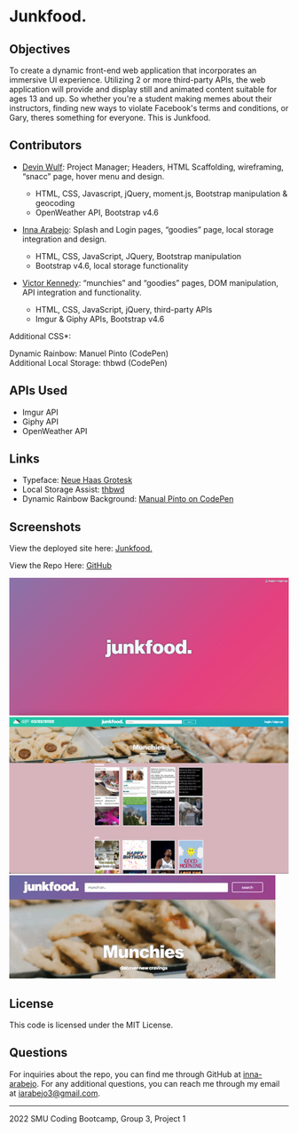 # Junkfood.

## **Objectives**
To create a dynamic front-end web application that incorporates an immersive UI experience. Utilizing 2 or more third-party APIs, the web application will provide and display still and animated content suitable for ages 13 and up. So whether you're a student making memes about their instructors, finding new ways to violate Facebook's terms and conditions, or Gary, theres something for everyone. This is Junkfood.

## Contributors

* [Devin Wulf](https://github.com/wulfsounds): 
Project Manager; Headers, HTML Scaffolding, 
wireframing, “snacc” page, hover menu and design.
    - HTML, CSS, Javascript, jQuery, moment.js, 
	Bootstrap manipulation & geocoding
    - OpenWeather API, Bootstrap v4.6
* [Inna Arabejo](https://github.com/inna-arabejo):
Splash and Login pages, “goodies” page, local storage
integration and design.
    - HTML, CSS, JavaScript, JQuery, Bootstrap manipulation
    - Bootstrap v4.6, local storage functionality

* [Victor Kennedy](https://github.com/Victorini1): “munchies” and “goodies” pages, DOM manipulation,
API integration and functionality.
    - HTML, CSS, JavaScript, jQuery, third-party APIs
    - Imgur & Giphy APIs, Bootstrap v4.6

Additional CSS*:

Dynamic Rainbow: Manuel Pinto (CodePen)<br>
Additional Local Storage: thbwd (CodePen)


## APIs Used

* Imgur API
* Giphy API
* OpenWeather API

## Links

* Typeface: [Neue Haas Grotesk](https://fonts.adobe.com/designers/christian-schwartz)
* Local Storage Assist: [thbwd](https://codepen.io/thbwd/pen/qBKGwx)
* Dynamic Rainbow Background: [Manual Pinto on CodePen](https://codepen.io/P1N2O/pen/pyBNzX)

## Screenshots

View the deployed site here: [Junkfood.](https://wulfsounds.github.io/g3p-junkfood/)

View the Repo Here: [GitHub](https://github.com/wulfsounds/g3p-junkfood)

<img src="./assets/images/splash-screenshot.png" alt="splash-screenshot" />

<img src="./assets/images/junkfood-index-screenshot.png" alt="munchies-page" />

<img src="./assets/images/hover-menu.gif" alt="munchies-page" />

## License

This code is licensed under the MIT License.

## Questions

For inquiries about the repo, you can find me through GitHub at [inna-arabejo](https://github.com/inna-arabejo). 
For any additional questions, you can reach me through my email at [iarabejo3@gmail.com](mailto:iarabejo3@gmail.com).

------------------------------------------------------
2022 SMU Coding Bootcamp, Group 3, Project 1

